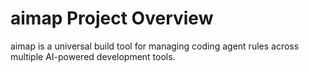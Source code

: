 # aimap Project Overview

aimap is a universal build tool for managing coding agent rules across multiple AI-powered development tools.
